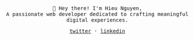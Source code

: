 <p align="center">
   <samp>
   👋 Hey there! I'm Hieu Nguyen,
   <br>
   A passionate web developer dedicated to crafting meaningful digital experiences.
   <br>
   </samp>
<p align="center"><samp>
   <a href="https://twitter.com/ngnohieu">twitter</a>
   ·
   <a href="https://www.linkedin.com/in/louise-heide-%C3%A5kerman-0954421a5/">linkedin</a>
   </samp>
  <br>
  <br>
   
</p>
</p>
